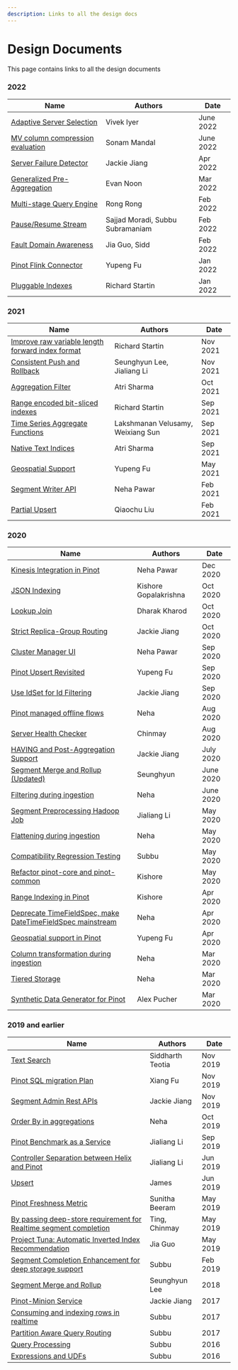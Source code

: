 ```yaml
---
description: Links to all the design docs
---
```


# Design Documents

This page contains links to all the design documents

### 2022

| Name                                                                                                                                     | Authors                          | Date      |
| ---------------------------------------------------------------------------------------------------------------------------------------- | -------------------------------- | --------- |
| [Adaptive Server Selection](https://docs.google.com/document/d/1w8YVpKIj0S62NvwDpf1HgruwxJYJ6ODuKQLjGXupH8w/edit#heading=h.u87pirlgxhmf) | Vivek Iyer                       | June 2022 |
| [MV column compression evaluation](https://docs.google.com/document/d/1BWtNKvxL1Uaydni\_BJCgWN8i9\_WeSdgL3Ksh4IpY\_K0/edit)              | Sonam Mandal                     | June 2022 |
| [Server Failure Detector](https://docs.google.com/document/d/1X32OMT6lC4pCveQVzK6OvRlaW0kE9HZ2vn\_EHzesM1w/edit?usp=sharing)             | Jackie Jiang                     | Apr 2022  |
| [Generalized Pre-Aggregation](https://docs.google.com/document/d/17nMXwmDa7-eopzSaQ4XhbfnbF7myQMzDshanSPXLK0s/edit?usp=sharing)          | Evan Noon                        | Mar 2022  |
| [Multi-stage Query Engine](https://docs.google.com/document/d/10-vL\_bUrI-Pi2oYudWyUlQl9Kf0cLrW-Z8hGczkCPik/edit?usp=sharing)            | Rong Rong                        | Feb 2022  |
| [Pause/Resume Stream](https://docs.google.com/document/d/1uuXuif0SfMTnH3ykfuzXXNjh-LyszjilodD\_mdlilZg/edit)                             | Sajjad Moradi, Subbu Subramaniam | Feb 2022  |
| [Fault Domain Awareness](https://docs.google.com/document/d/1KmJ1DsYXVdzrojj\_JYBHRJ2gRMQ5y-o63YqPs7ei7nI/edit)                          | Jia Guo, Sidd                    | Feb 2022  |
| [Pinot Flink Connector](https://docs.google.com/document/d/1GVoFHOHSDPs1MEDKEmKguKwWMqM1lwQKj2e64RAKDf8/edit#heading=h.uvocz0dwkepo)     | Yupeng Fu                        | Jan 2022  |
| [Pluggable Indexes](https://docs.google.com/document/d/1Slu7klgQn\_3RcEJWUuHq9AF0v5ZDA9M2Y0dy8iqrtLQ/edit)                               | Richard Startin                  | Jan 2022  |

### 2021

| Name                                                                                                                                     | Authors                           | Date     |
| ---------------------------------------------------------------------------------------------------------------------------------------- | --------------------------------- | -------- |
| [Improve raw variable length forward index format](https://docs.google.com/document/d/1Y7MyQGmDD2fI7brOOFQtToxd8ML837qRuc3IlNYFvCw/edit) | Richard Startin                   | Nov 2021 |
| [Consistent Push and Rollback](https://docs.google.com/document/d/1PUy4wSUPFyEWEW3a88Mipdug3cPj4EpV\_\_lx-BVUTYk/edit?usp=sharing)       | Seunghyun Lee, Jialiang Li        | Nov 2021 |
| [Aggregation Filter](https://docs.google.com/document/d/1qJzG1CmyVZpLN6rdI8V0zUWEaIjQ86hDL9XwrcPKcTs/edit?usp=sharing)                   | Atri Sharma                       | Oct 2021 |
| [Range encoded bit-sliced indexes](https://docs.google.com/document/d/1se2OgqXJiD7r7S7U6SUmTIAApO66QIrAYosxvXHEXlw/edit)                 | Richard Startin                   | Sep 2021 |
| [Time Series Aggregate Functions](https://docs.google.com/document/d/1D5tyd-gFIe5QjL8XYLQmL5\_traw-jtKkzeF96G3naes/edit?usp=sharing)     | Lakshmanan Velusamy, Weixiang Sun | Sep 2021 |
| [Native Text Indices](https://docs.google.com/document/d/1PMhoRy6WF46C4d4mw0LVe9b8Vjqes6vsXZkmxXzMYzw/edit?usp=sharing)                  | Atri Sharma                       | Sep 2021 |
| [Geospatial Support](https://docs.google.com/document/d/1Mkm5RHS\_tof-vIUt5-UNeOgRYSBAN6M\_pN-hedV6Q0g/edit?usp=sharing)                 | Yupeng Fu                         | May 2021 |
| [Segment Writer API](https://docs.google.com/document/d/1f\_JlegCkH\_Zysm80maLnv7iqgWtD9uPiBLkeLmMUoNg/edit)                             | Neha Pawar                        | Feb 2021 |
| [Partial Upsert](https://docs.google.com/document/d/1qrTD7x23FlPrAUVIFbWs6GSBtTsztWhWgis-xr1lGMs/edit?usp=sharing)                       | Qiaochu Liu                       | Feb 2021 |

### 2020

| Name                                                                                                                                                                      | Authors               | Date      |
| ------------------------------------------------------------------------------------------------------------------------------------------------------------------------- | --------------------- | --------- |
| [Kinesis Integration in Pinot](https://docs.google.com/document/d/1hFbzumQAGALAi8XZMOsVlwVHN-s2t37MA5QUfduL4Yk/edit?usp=sharing)                                          | Neha Pawar            | Dec 2020  |
| [JSON Indexing](https://docs.google.com/document/d/1ZBkZUjlkTH7pA1dN\_hLAUXhuP1pIo4WmtM5YXktUifg/edit?usp=sharing)                                                        | Kishore Gopalakrishna | Oct 2020  |
| [Lookup Join](https://docs.google.com/document/d/1InWmxbRqwcqIakzvoEWHLxtX4XR9H5L01256EbAUHV8/edit?usp=sharing)                                                           | Dharak Kharod         | Oct 2020  |
| [Strict Replica-Group Routing](https://docs.google.com/document/d/1B5SghG0x5JHfZrKMBjiv\_m3Dd969hfyWgc1joKZpJIU/edit?usp=sharing)                                         | Jackie Jiang          | Oct 2020  |
| [Cluster Manager UI](https://docs.google.com/document/d/1E6OWyt-NvOpbBsOH1qwi5v8DcNSgT4PTLJ21TKYIsoI/edit#heading=h.8xhj1hrxrxl)                                          | Neha Pawar            | Sep 2020  |
| [Pinot Upsert Revisited](https://docs.google.com/document/d/1qljEMndPMxbbKtjlVn9mn2toz7Qrk0TGQsHLfI--7h8/edit#heading=h.lsfmyoyyxtgt)                                     | Yupeng Fu             | Sep 2020  |
| [Use IdSet for Id Filtering](https://docs.google.com/document/d/1s6DZ9eTPqH7vaKQlPjKiWb\_OBC3hkkEGICIzcd5gozc/edit?usp=sharing)                                           | Jackie Jiang          | Sep 2020  |
| [Pinot managed offline flows](https://docs.google.com/document/d/1-e\_9aHQB4HXS38ONtofdxNvMsGmAoYfSnc2LP88MbIc/edit#heading=h.60ws8it8iwvp)                               | Neha                  | Aug 2020  |
| [Server Health Checker](https://docs.google.com/document/d/1PP\_RaDuS7KGeF9RnAcRFJRCA8aCVxxVLTJn-c3hg9qQ/edit)                                                            | Chinmay               | Aug 2020  |
| [HAVING and Post-Aggregation Support](https://docs.google.com/document/d/1Dg1KXpxIdl75Tsg2YFCYVeE8sMAIj64ZWoxDcj1cHwo/edit?usp=sharing)                                   | Jackie Jiang          | July 2020 |
| [Segment Merge and Rollup (Updated)](https://docs.google.com/document/d/1-AKCfXNXdoNjFIvJ87wjWwFM\_38gS0NCwFrIYjYsqp8/edit)                                               | Seunghyun             | June 2020 |
| [Filtering during ingestion](https://docs.google.com/document/d/1Cahnas3nh0XErETH0KHLaecN6xCnRVYWNKO3rDn7qcI/edit)                                                        | Neha                  | June 2020 |
| [Segment Preprocessing Hadoop Job](https://docs.google.com/document/d/1BnjjVj3OLuo-vmOt0WjqEFbUC9AZgCDuDxCtLEFPM34/edit?usp=sharing)                                      | Jialiang Li           | May 2020  |
| [Flattening during ingestion](https://docs.google.com/document/d/1IYCsYCgGn6YMWTDG4-i61Hxbtnac2dCuhvDKUZIxDYg/edit?usp=sharing)                                           | Neha                  | May 2020  |
| [Compatibility Regression Testing](https://docs.google.com/document/d/1yNlvnLKDNUuyRWOKYYF01FWW9weYMGoaLRtU-CueciM/edit#heading=h.sbzlx23tnq14)                           | Subbu                 | May 2020  |
| [Refactor pinot-core and pinot-common](https://docs.google.com/document/d/1urROfQZuTE8JJmW3IMCeB2i3FYoEyG1TCyPsxvSaNuw/edit?usp=sharing)                                  | Kishore               | May 2020  |
| [Range Indexing in Pinot](https://docs.google.com/document/d/1eisu7L-ERLs1OZCASOz3qSpzZfoipplKrYgmBXaFobw/edit?usp=sharing)                                               | Kishore               | Apr 2020  |
| [Deprecate TimeFieldSpec, make DateTimeFieldSpec mainstream](https://docs.google.com/document/d/1SU1jCjfsIDSA960fD5YWQbD72p8UdGF0c7CroFNt9Ho/edit#heading=h.qeqkd3x33xzp) | Neha                  | Apr 2020  |
| [Geospatial support in Pinot](https://docs.google.com/document/d/1Mkm5RHS\_tof-vIUt5-UNeOgRYSBAN6M\_pN-hedV6Q0g/edit?ts=5ea0b8d4#heading=h.i45os595j1sp)                  | Yupeng Fu             | Apr 2020  |
| [Column transformation during ingestion](https://docs.google.com/document/d/13BywJncHrLAFLm-qy4kfKaPxXfAg9XE5v3\_fk9sGVSo/edit?usp=sharing)                               | Neha                  | Mar 2020  |
| [Tiered Storage](https://docs.google.com/document/d/1Z4FLg3ezHpqvc6zhy0jR6Wi2OL8wLO\_lRC6aLkskFgs/edit?usp=sharing)                                                       | Neha                  | Mar 2020  |
| [Synthetic Data Generator for Pinot](https://cwiki.apache.org/confluence/display/PINOT/Synthetic+Data+Generator+for+Pinot)                                                | Alex Pucher           | Mar 2020  |

### 2019 and earlier

| Name                                                                                                                                                                                     | Authors          | Date     |
| ---------------------------------------------------------------------------------------------------------------------------------------------------------------------------------------- | ---------------- | -------- |
| [Text Search](https://docs.google.com/document/d/19uLti7wwl7nPlDuy6cUVnLOll2C8u3YtUITbNj0TT5o/edit)                                                                                      | Siddharth Teotia | Nov 2019 |
| [Pinot SQL migration Plan](https://docs.google.com/document/d/1uNIq0cybUtVtdtJ38-4ewFNEQorbg-2KYr-CMSj6H\_8/edit#heading=h.ejrg0ci2rzol)                                                 | Xiang Fu         | Nov 2019 |
| [Segment Admin Rest APIs](https://cwiki.apache.org/confluence/display/PINOT/Segment+Admin+Rest+APIs)                                                                                     | Jackie Jiang     | Nov 2019 |
| [Order By in aggregations](https://cwiki.apache.org/confluence/display/PINOT/Order+By)                                                                                                   | Neha             | Oct 2019 |
| [Pinot Benchmark as a Service](https://cwiki.apache.org/confluence/display/PINOT/Pinot+Benchmark+as+a+Service)                                                                           | Jialiang Li      | Sep 2019 |
| [Controller Separation between Helix and Pinot](https://cwiki.apache.org/confluence/display/PINOT/Controller+Separation+between+Helix+and+Pinot)                                         | Jialiang Li      | Jun 2019 |
| [Upsert](https://docs.google.com/document/d/1SFFir7ByxCff-aVYxQeTHpNhPXeP5q7P4g\_6O2iNGgU/edit?usp=sharing)                                                                              | James            | Jun 2019 |
| [Pinot Freshness Metric](https://cwiki.apache.org/confluence/display/PINOT/Pinot+Freshness+Metric)                                                                                       | Sunitha Beeram   | May 2019 |
| [By passing deep-store requirement for Realtime segment completion](https://cwiki.apache.org/confluence/display/PINOT/By-passing+deep-store+requirement+for+Realtime+segment+completion) | Ting, Chinmay    | May 2019 |
| [Project Tuna: Automatic Inverted Index Recommendation](https://cwiki.apache.org/confluence/display/PINOT/Automated+Inverted+Index+Recommendation+for+Pinot)                             | Jia Guo          | May 2019 |
| [Segment Completion Enhancement for deep storage support](https://cwiki.apache.org/confluence/display/PINOT/Segment+Completion+Protocol+enhancements+for+Deep+Store+support)             | Subbu            | Feb 2019 |
| [Segment Merge and Rollup](https://cwiki.apache.org/confluence/display/PINOT/Segment+Merge+and+Rollup)                                                                                   | Seunghyun Lee    | 2018     |
| [Pinot-Minion Service](https://docs.google.com/document/d/1kbK88fCexmEsDcFINebqLvZWtKg8CVQN4kmsLm0s9f8/edit?usp=sharing)                                                                 | Jackie Jiang     | 2017     |
| [Consuming and indexing rows in realtime](https://cwiki.apache.org/confluence/display/PINOT/Consuming+and+Indexing+rows+in+Realtime)                                                     | Subbu            | 2017     |
| [Partition Aware Query Routing](https://cwiki.apache.org/confluence/display/PINOT/Partition+Aware+Query+Routing)                                                                         | Subbu            | 2017     |
| [Query Processing](https://cwiki.apache.org/confluence/display/PINOT/Query+Processing)                                                                                                   | Subbu            | 2016     |
| [Expressions and UDFs](https://cwiki.apache.org/confluence/display/PINOT/Expressions+and+UDFs)                                                                                           | Subbu            | 2016     |

